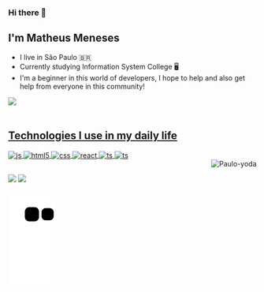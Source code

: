 ### Hi there 👋
## I'm Matheus Meneses
- I live in São Paulo :brazil:
- Currently studying Information System College :desktop_computer:
- I'm a beginner in this world of developers, I hope to help and also get help from everyone in this community!


 <a href="https://github.com/DevMeneses">
  <img height="180em" src="https://github-readme-stats.vercel.app/api?username=Devmeneses&show_icons=true&theme=dracula&include_all_commits=true&count_private=true"/>

</div>
<div style="display: inline_block"><br>

<h2>Technologies I use in my daily life</h2>

 <img align="center" alt="js" src="https://img.shields.io/badge/JavaScript-F7DF1E?style=for-the-badge&logo=javascript&logoColor=black" />
  <img align="center" alt="html5" src="https://img.shields.io/badge/HTML5-E34F26?style=for-the-badge&logo=html5&logoColor=white" />
  <img align="center" alt="css" src="https://img.shields.io/badge/CSS3-1572B6?style=for-the-badge&logo=css3&logoColor=white" />
<img align="center" alt="react" src="https://img.shields.io/badge/React-20232A?style=for-the-badge&logo=react&logoColor=61DAFB" />
 <img align="center" alt="ts" src="https://img.shields.io/badge/TypeScript-007ACC?style=for-the-badge&logo=typescript&logoColor=white" />
  <img align="center" alt="ts" src="https://img.shields.io/badge/React_Native-20232A?style=for-the-badge&logo=react&logoColor=61DAFB" /> <br/>
  <img align="right" alt="Paulo-yoda" src="https://gif-avatars.com/img/150x150/yoda-1.gif">
  
  ##
 
<div> 
  <a href = "mailto: Menesesmatheus993@gmail.com"><img src="https://img.shields.io/badge/Gmail-D14836?style=for-the-badge&logo=gmail&logoColor=white" target="_blank"></a>
  <a href="https://www.linkedin.com/in/matheus-meneses-13bb73186/" target="_blank"><img src="https://img.shields.io/badge/-LinkedIn-%230077B5?style=for-the-badge&logo=linkedin&logoColor=white" target="_blank"></a> 
 
  ![Snake animation](https://github.com/Devmeneses/Devmeneses/blob/output/github-contribution-grid-snake.svg)
 
</div>
